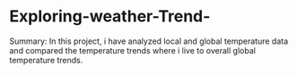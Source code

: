 # Exploring-weather-Trend-
Summary:
In this project, i have analyzed local and global temperature data and compared the temperature trends where i live to overall global temperature trends.
